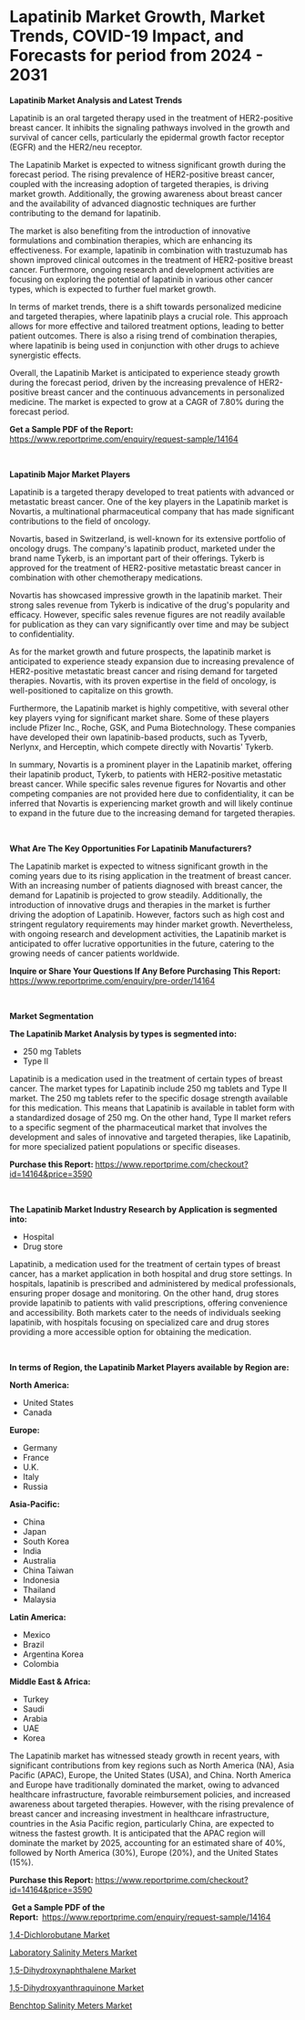 <p><h1>Lapatinib Market Growth, Market Trends, COVID-19 Impact, and Forecasts for period from 2024 - 2031</h1></p><p><strong>Lapatinib Market Analysis and Latest Trends</strong></p>
<p><p>Lapatinib is an oral targeted therapy used in the treatment of HER2-positive breast cancer. It inhibits the signaling pathways involved in the growth and survival of cancer cells, particularly the epidermal growth factor receptor (EGFR) and the HER2/neu receptor.</p><p>The Lapatinib Market is expected to witness significant growth during the forecast period. The rising prevalence of HER2-positive breast cancer, coupled with the increasing adoption of targeted therapies, is driving market growth. Additionally, the growing awareness about breast cancer and the availability of advanced diagnostic techniques are further contributing to the demand for lapatinib.</p><p>The market is also benefiting from the introduction of innovative formulations and combination therapies, which are enhancing its effectiveness. For example, lapatinib in combination with trastuzumab has shown improved clinical outcomes in the treatment of HER2-positive breast cancer. Furthermore, ongoing research and development activities are focusing on exploring the potential of lapatinib in various other cancer types, which is expected to further fuel market growth.</p><p>In terms of market trends, there is a shift towards personalized medicine and targeted therapies, where lapatinib plays a crucial role. This approach allows for more effective and tailored treatment options, leading to better patient outcomes. There is also a rising trend of combination therapies, where lapatinib is being used in conjunction with other drugs to achieve synergistic effects.</p><p>Overall, the Lapatinib Market is anticipated to experience steady growth during the forecast period, driven by the increasing prevalence of HER2-positive breast cancer and the continuous advancements in personalized medicine. The market is expected to grow at a CAGR of 7.80% during the forecast period.</p></p>
<p><strong>Get a Sample PDF of the Report:&nbsp;</strong> <a href="https://www.reportprime.com/enquiry/request-sample/14164">https://www.reportprime.com/enquiry/request-sample/14164</a></p>
<p>&nbsp;</p>
<p><strong>Lapatinib Major Market Players</strong></p>
<p><p>Lapatinib is a targeted therapy developed to treat patients with advanced or metastatic breast cancer. One of the key players in the Lapatinib market is Novartis, a multinational pharmaceutical company that has made significant contributions to the field of oncology.</p><p>Novartis, based in Switzerland, is well-known for its extensive portfolio of oncology drugs. The company's lapatinib product, marketed under the brand name Tykerb, is an important part of their offerings. Tykerb is approved for the treatment of HER2-positive metastatic breast cancer in combination with other chemotherapy medications.</p><p>Novartis has showcased impressive growth in the lapatinib market. Their strong sales revenue from Tykerb is indicative of the drug's popularity and efficacy. However, specific sales revenue figures are not readily available for publication as they can vary significantly over time and may be subject to confidentiality.</p><p>As for the market growth and future prospects, the lapatinib market is anticipated to experience steady expansion due to increasing prevalence of HER2-positive metastatic breast cancer and rising demand for targeted therapies. Novartis, with its proven expertise in the field of oncology, is well-positioned to capitalize on this growth.</p><p>Furthermore, the Lapatinib market is highly competitive, with several other key players vying for significant market share. Some of these players include Pfizer Inc., Roche, GSK, and Puma Biotechnology. These companies have developed their own lapatinib-based products, such as Tyverb, Nerlynx, and Herceptin, which compete directly with Novartis' Tykerb.</p><p>In summary, Novartis is a prominent player in the Lapatinib market, offering their lapatinib product, Tykerb, to patients with HER2-positive metastatic breast cancer. While specific sales revenue figures for Novartis and other competing companies are not provided here due to confidentiality, it can be inferred that Novartis is experiencing market growth and will likely continue to expand in the future due to the increasing demand for targeted therapies.</p></p>
<p>&nbsp;</p>
<p><strong>What Are The Key Opportunities For Lapatinib Manufacturers?</strong></p>
<p><p>The Lapatinib market is expected to witness significant growth in the coming years due to its rising application in the treatment of breast cancer. With an increasing number of patients diagnosed with breast cancer, the demand for Lapatinib is projected to grow steadily. Additionally, the introduction of innovative drugs and therapies in the market is further driving the adoption of Lapatinib. However, factors such as high cost and stringent regulatory requirements may hinder market growth. Nevertheless, with ongoing research and development activities, the Lapatinib market is anticipated to offer lucrative opportunities in the future, catering to the growing needs of cancer patients worldwide.</p></p>
<p><strong>Inquire or Share Your Questions If Any Before Purchasing This Report:</strong> <a href="https://www.reportprime.com/enquiry/pre-order/14164">https://www.reportprime.com/enquiry/pre-order/14164</a></p>
<p>&nbsp;</p>
<p><strong>Market Segmentation</strong></p>
<p><strong>The Lapatinib Market Analysis by types is segmented into:</strong></p>
<p><ul><li>250 mg Tablets</li><li>Type II</li></ul></p>
<p><p>Lapatinib is a medication used in the treatment of certain types of breast cancer. The market types for Lapatinib include 250 mg tablets and Type II market. The 250 mg tablets refer to the specific dosage strength available for this medication. This means that Lapatinib is available in tablet form with a standardized dosage of 250 mg. On the other hand, Type II market refers to a specific segment of the pharmaceutical market that involves the development and sales of innovative and targeted therapies, like Lapatinib, for more specialized patient populations or specific diseases.</p></p>
<p><strong>Purchase this Report:&nbsp;</strong><a href="https://www.reportprime.com/checkout?id=14164&price=3590">https://www.reportprime.com/checkout?id=14164&price=3590</a></p>
<p>&nbsp;</p>
<p><strong>The Lapatinib Market Industry Research by Application is segmented into:</strong></p>
<p><ul><li>Hospital</li><li>Drug store</li></ul></p>
<p><p>Lapatinib, a medication used for the treatment of certain types of breast cancer, has a market application in both hospital and drug store settings. In hospitals, lapatinib is prescribed and administered by medical professionals, ensuring proper dosage and monitoring. On the other hand, drug stores provide lapatinib to patients with valid prescriptions, offering convenience and accessibility. Both markets cater to the needs of individuals seeking lapatinib, with hospitals focusing on specialized care and drug stores providing a more accessible option for obtaining the medication.</p></p>
<p>&nbsp;</p>
<p><strong>In terms of Region, the Lapatinib Market Players available by Region are:</strong></p>
<p>
    <p> <strong> North America: </strong>
        <ul>
            <li>United States</li>
            <li>Canada</li>
        </ul>
        </p> 
    <p> <strong> Europe: </strong>
        <ul>
            <li>Germany</li>
            <li>France</li>
            <li>U.K.</li>
            <li>Italy</li>
            <li>Russia</li>
        </ul>
        </p> 
    <p> <strong> Asia-Pacific: </strong>
        <ul>
            <li>China</li>
            <li>Japan</li>
            <li>South Korea</li>
            <li>India</li>
            <li>Australia</li>
            <li>China Taiwan</li>
            <li>Indonesia</li>
            <li>Thailand</li>
            <li>Malaysia</li>
        </ul>
        </p> 
    <p> <strong> Latin America: </strong>
        <ul>
            <li>Mexico</li>
            <li>Brazil</li>
            <li>Argentina Korea</li>
            <li>Colombia</li>
        </ul>
        </p> 
    <p> <strong> Middle East & Africa: </strong>
        <ul>
            <li>Turkey</li>
            <li>Saudi</li>
            <li>Arabia</li>
            <li>UAE</li>
            <li>Korea</li>
        </ul>
    </p>
    </p>
<p><p>The Lapatinib market has witnessed steady growth in recent years, with significant contributions from key regions such as North America (NA), Asia Pacific (APAC), Europe, the United States (USA), and China. North America and Europe have traditionally dominated the market, owing to advanced healthcare infrastructure, favorable reimbursement policies, and increased awareness about targeted therapies. However, with the rising prevalence of breast cancer and increasing investment in healthcare infrastructure, countries in the Asia Pacific region, particularly China, are expected to witness the fastest growth. It is anticipated that the APAC region will dominate the market by 2025, accounting for an estimated share of 40%, followed by North America (30%), Europe (20%), and the United States (15%).</p></p>
<p><strong>Purchase this Report: </strong><a href="https://www.reportprime.com/checkout?id=14164&price=3590">https://www.reportprime.com/checkout?id=14164&price=3590</a></p>
<p>&nbsp;<strong>Get a Sample PDF of the Report:&nbsp;&nbsp;</strong><a href="https://www.reportprime.com/enquiry/request-sample/14164">https://www.reportprime.com/enquiry/request-sample/14164</a></p>
<p><strong></strong></p>
<p><p><a href="https://www.linkedin.com/pulse/14-dichlorobutane-market-dynamics-2024-2031-also-its-trends-ccnze?trackingId=11p4ZMS9R9y3sVc6WY6EUA%3D%3D">1,4-Dichlorobutane Market</a></p><p><a href="https://medium.com/@emmyrolfson8689/laboratory-salinity-meters-market-research-report-its-history-and-forecast-2023-to-2030-91b87837d550">Laboratory Salinity Meters Market</a></p><p><a href="https://www.linkedin.com/pulse/15-dihydroxynaphthalene-market-size-evaluating-its-trends-growth-djl2e?trackingId=j%2FdkOkpKT8%2BYpXz4Sqk3lA%3D%3D">1,5-Dihydroxynaphthalene Market</a></p><p><a href="https://www.linkedin.com/pulse/15-dihydroxyanthraquinone-market-dynamics-2024-2031-also-its-tqhde?trackingId=Z9xOJy9mS268DZjUIGQmFQ%3D%3D">1,5-Dihydroxyanthraquinone Market</a></p><p><a href="https://medium.com/@emmyrolfson8689/decoding-benchtop-salinity-meters-market-metrics-market-share-trends-and-growth-patterns-d7ec570166c2">Benchtop Salinity Meters Market</a></p></p>